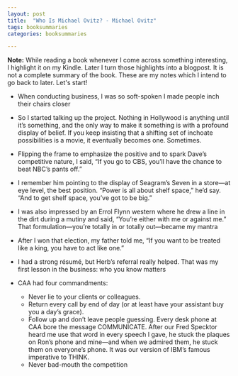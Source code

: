 ```yaml
---
layout: post
title:  "Who Is Michael Ovitz? - Michael Ovitz"
tags: booksummaries
categories: booksummaries

---
```

**Note:** While reading a book whenever I come across something interesting, I highlight it on my Kindle. Later I turn those highlights into a blogpost. It is not a complete summary of the book. These are my notes which I intend to go back to later. Let's start!

+ When conducting business, I was so soft-spoken I made people inch their chairs closer

+ So I started talking up the project. Nothing in Hollywood is anything until it’s something, and the only way to make it something is with a profound display of belief. If you keep insisting that a shifting set of inchoate possibilities is a movie, it eventually becomes one. Sometimes.

+ Flipping the frame to emphasize the positive and to spark Dave’s competitive nature, I said, “If you go to CBS, you’ll have the chance to beat NBC’s pants off.”

+ I remember him pointing to the display of Seagram’s Seven in a store—at eye level, the best position. “Power is all about shelf space,” he’d say. “And to get shelf space, you’ve got to be big.”

+ I was also impressed by an Errol Flynn western where he drew a line in the dirt during a mutiny and said, “You’re either with me or against me.” That formulation—you’re totally in or totally out—became my mantra

+ After I won that election, my father told me, “If you want to be treated like a king, you have to act like one.”

+ I had a strong résumé, but Herb’s referral really helped. That was my first lesson in the business: who you know matters

+ CAA had four commandments:
  * Never lie to your clients or colleagues.
  * Return every call by end of day (or at least have your assistant buy you a day’s grace).
  * Follow up and don’t leave people guessing. Every desk phone at CAA bore the message COMMUNICATE. After our Fred Specktor heard me use that word in every speech I gave, he stuck the plaques on Ron’s phone and mine—and when we admired them, he stuck them on everyone’s phone. It was our version of IBM’s famous imperative to THINK.
  * Never bad-mouth the competition
